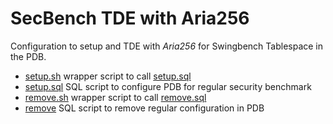 # SecBench TDE with Aria256

Configuration to setup and TDE with *Aria256* for Swingbench Tablespace in the PDB.

- [setup.sh](setup.sh) wrapper script to call [setup.sql](setup.sql)
- [setup.sql](setup.sql) SQL script to configure PDB for regular security benchmark
- [remove.sh](setup.sh) wrapper script to call [remove.sql](remove)
- [remove](remove) SQL script to remove regular configuration in PDB
